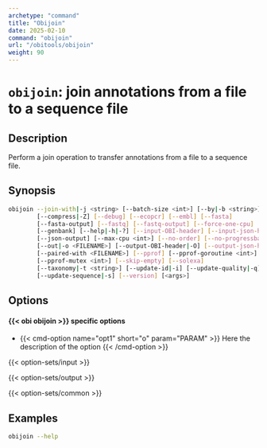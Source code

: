 ```yaml
---
archetype: "command"
title: "Obijoin"
date: 2025-02-10
command: "obijoin"
url: "/obitools/obijoin"
weight: 90
---
```


# `obijoin`: join annotations from a file to a sequence file

## Description 

Perform a join operation to transfer annotations from a file to a sequence file.

## Synopsis

```bash
obijoin --join-with|-j <string> [--batch-size <int>] [--by|-b <string>]...
        [--compress|-Z] [--debug] [--ecopcr] [--embl] [--fasta]
        [--fasta-output] [--fastq] [--fastq-output] [--force-one-cpu]
        [--genbank] [--help|-h|-?] [--input-OBI-header] [--input-json-header]
        [--json-output] [--max-cpu <int>] [--no-order] [--no-progressbar]
        [--out|-o <FILENAME>] [--output-OBI-header|-O] [--output-json-header]
        [--paired-with <FILENAME>] [--pprof] [--pprof-goroutine <int>]
        [--pprof-mutex <int>] [--skip-empty] [--solexa]
        [--taxonomy|-t <string>] [--update-id|-i] [--update-quality|-q]
        [--update-sequence|-s] [--version] [<args>]
```

## Options

#### {{< obi obijoin >}} specific options

- {{< cmd-option name="opt1" short="o" param="PARAM" >}}
  Here the description of the option
  {{< /cmd-option >}}

{{< option-sets/input >}}

{{< option-sets/output >}}

{{< option-sets/common >}}

## Examples

```bash
obijoin --help
```
